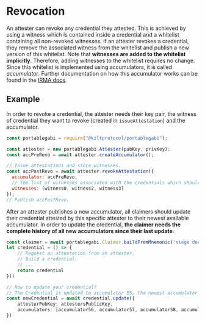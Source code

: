 # Revocation

An attester can revoke any credential they attested.
This is achieved by using a witness which is contained inside a credential and a whitelist containing all non-revoked witnesses.
If an attester revokes a credential, they remove the associated witness from the whitelist and publish a new version of this whitelist.
Note that **witnesses are added to the whitelist implicitly**.
Therefore, adding witnesses to the whitelist requires no change.
Since this whitelist is implemented using accumulators, it is called _accumulator_.
Further documentation on how this accumulator works can be found in the [IRMA docs](https://irma.app/docs/revocation/#cryptography).

## Example

In order to revoke a credential, the attester needs their key pair, the witness of credential they want to revoke (created in `issueAttestation`) and the accumulator.

```js
const portablegabi = require("@kiltprotocol/portablegabi");

const attester = new portablegabi.Attester(pubKey, privKey);
const accPreRevo = await attester.createAccumulator();

// Issue attestations and store witnesses.
const accPostRevo = await attester.revokeAttestation({
  accumulator: accPreRevo,
  // The list of witnesses associated with the credentials which should get revoked.
  witnesses: [witness0, witness2, witness3]
});
// Publish accPostRevo.
```

After an attester publishes a new accumulator, all claimers should update their credential attested by this specific attester to their newest available accumulator.
In order to update the credential, **the claimer needs the complete history of all new accumulators since their last update**.

```ts
const claimer = await portablegabi.Claimer.buildFromMnemonic('siege decrease quantum control snap ride position strategy fire point airport include')
let credential = () => {
    // Request an attestation from an attester.
    // Build a credential.
    // ...
    return credential
}()

// How to update your credential?
// The Credential is updated to accumulator 55, the newest accumulator has index 59.
const newCredential = await credential.update({
    attesterPubKey: attestersPublicKey,
    accumulators: [accumulator56, accumulator57, accumulator58, accumulator59],
})
```
